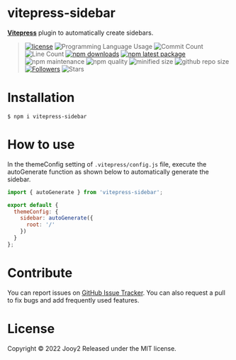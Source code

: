 # vitepress-sidebar

**[Vitepress](https://vitepress.vuejs.org)** plugin to automatically create sidebars.

> [![license](https://img.shields.io/badge/license-MIT-blue.svg)](https://github.com/jooy2/vitepress-sidebar/blob/master/LICENSE) ![Programming Language Usage](https://img.shields.io/github/languages/top/jooy2/vitepress-sidebar) ![Commit Count](https://img.shields.io/github/commit-activity/y/jooy2/vitepress-sidebar) ![Line Count](https://img.shields.io/tokei/lines/github/jooy2/vitepress-sidebar) [![npm downloads](https://img.shields.io/npm/dm/vitepress-sidebar.svg)](https://www.npmjs.com/package/vitepress-sidebar) [![npm latest package](https://img.shields.io/npm/v/vitepress-sidebar/latest.svg)](https://www.npmjs.com/package/vitepress-sidebar) ![npm maintenance](https://img.shields.io/npms-io/maintenance-score/vitepress-sidebar) ![npm quality](https://img.shields.io/npms-io/quality-score/vitepress-sidebar) ![minified size](https://img.shields.io/bundlephobia/min/vitepress-sidebar) ![github repo size](https://img.shields.io/github/repo-size/jooy2/vitepress-sidebar) [![Followers](https://img.shields.io/github/followers/jooy2?style=social)](https://github.com/jooy2) ![Stars](https://img.shields.io/github/stars/jooy2/vitepress-sidebar?style=social)

# Installation

```shell
$ npm i vitepress-sidebar
```

# How to use

In the themeConfig setting of `.vitepress/config.js` file, execute the autoGenerate function as shown below to automatically generate the sidebar.

```javascript
import { autoGenerate } from 'vitepress-sidebar';

export default {
  themeConfig: {
    sidebar: autoGenerate({
      root: '/'
    })
  }
};
```

# Contribute

You can report issues on [GitHub Issue Tracker](https://github.com/jooy2/vitepress-sidebar/issues). You can also request a pull to fix bugs and add frequently used features.

# License

Copyright © 2022 Jooy2 Released under the MIT license.
